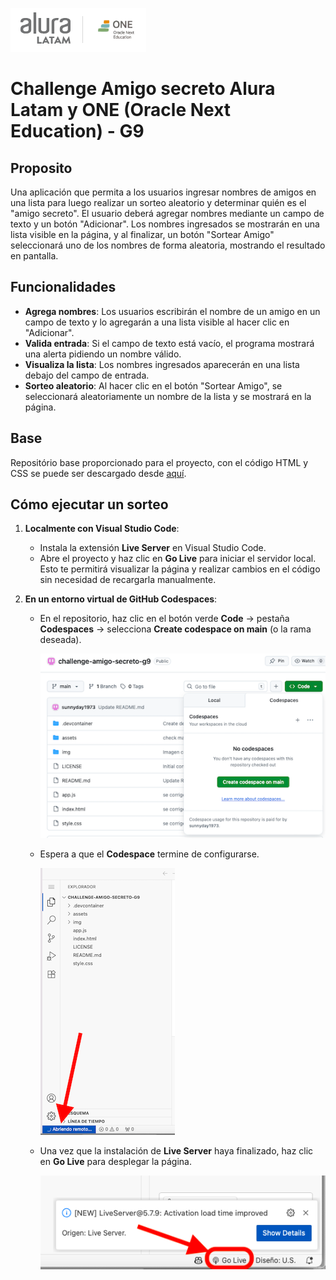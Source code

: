 ![Alura + One](./img/aluraOne.png)
# Challenge Amigo secreto Alura Latam y ONE (Oracle Next Education) - G9

Proposito
---
Una aplicación que permita a los usuarios ingresar nombres de amigos en una lista para luego realizar un sorteo aleatorio y determinar quién es el "amigo secreto".
El usuario deberá agregar nombres mediante un campo de texto y un botón "Adicionar". Los nombres ingresados se mostrarán en una lista visible en la página, y al finalizar, un botón "Sortear Amigo" seleccionará uno de los nombres de forma aleatoria, mostrando el resultado en pantalla.

Funcionalidades
---
- **Agrega nombres**: Los usuarios escribirán el nombre de un amigo en un campo de texto y lo agregarán a una lista visible al hacer clic en "Adicionar".
- **Valida entrada**: Si el campo de texto está vacío, el programa mostrará una alerta pidiendo un nombre válido.
- **Visualiza la lista**: Los nombres ingresados aparecerán en una lista debajo del campo de entrada.
- **Sorteo aleatorio**: Al hacer clic en el botón "Sortear Amigo", se seleccionará aleatoriamente un nombre de la lista y se mostrará en la página.

Base
---
Repositório base proporcionado para el proyecto, con el código HTML y CSS se puede ser descargado desde [aquí](https://github.com/Oracle-Next-Education/challenge-amigo-secreto_esp).

## Cómo ejecutar un sorteo

1. **Localmente con Visual Studio Code**:
   - Instala la extensión **Live Server** en Visual Studio Code.
   - Abre el proyecto y haz clic en **Go Live** para iniciar el servidor local. Esto te permitirá visualizar la página y realizar cambios en el código sin necesidad de recargarla manualmente.

2. **En un entorno virtual de GitHub Codespaces**:
   - En el repositorio, haz clic en el botón verde **Code** → pestaña **Codespaces** → selecciona **Create codespace on main** (o la rama deseada).
     
     ![Codespace](./img/codeSpace.png)
   - Espera a que el **Codespace** termine de configurarse.
     
      ![Abriendo Codespace](./img/cargaRepositorio.png)
   - Una vez que la instalación de **Live Server** haya finalizado, haz clic en **Go Live** para desplegar la página.
     
      ![Go Live](./img/activarLiveServer.png)

